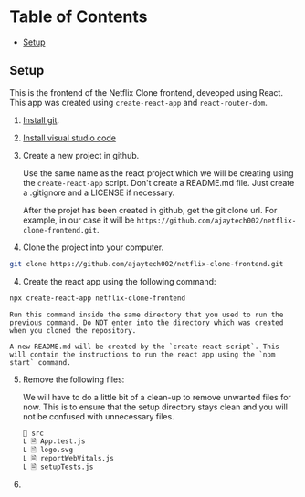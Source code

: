# Table of Contents

- [Setup](#setup)

## Setup

This is the frontend of the Netflix Clone frontend, deveoped using React. This app was created using `create-react-app` and `react-router-dom`.

1. [Install git](https://git-scm.com/downloads).
2. [Install visual studio code](https://code.visualstudio.com/)
3. Create a new project in github.

   Use the same name as the react project which we will be creating using the `create-react-app` script. Don't create a README.md file. Just create a .gitignore and a LICENSE if necessary.

   After the projet has been created in github, get the git clone url. For example, in our case it will be `https://github.com/ajaytech002/netflix-clone-frontend.git`.

4. Clone the project into your computer.

```bash
git clone https://github.com/ajaytech002/netflix-clone-frontend.git
```

4.  Create the react app using the following command:

```bash
npx create-react-app netflix-clone-frontend
```

    Run this command inside the same directory that you used to run the previous command. Do NOT enter into the directory which was created when you cloned the repository.

    A new README.md will be created by the `create-react-script`. This will contain the instructions to run the react app using the `npm start` command.

5. Remove the following files:

   We will have to do a little bit of a clean-up to remove unwanted files for now. This is to ensure that the setup directory stays clean and you will not be confused with unnecessary files.

   ```bash
   📁 src
   Ⳑ 🗎 App.test.js
   Ⳑ 🗎 logo.svg
   Ⳑ 🗎 reportWebVitals.js
   Ⳑ 🗎 setupTests.js
   ```

6.
